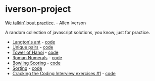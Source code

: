 iverson-project
===============

[We talkin' bout practice.](http://www.youtube.com/watch?v=d29VsG35DQM) - Allen Iverson

A random collection of javascript solutions, you know, just for practice.

- [Langton's ant](http://en.wikipedia.org/wiki/Langton's_ant)  - [code](examples/ant.html)
- [Unique pairs](http://programmingpraxis.com/2013/05/03/pairing-students/) - [code](examples/pairs.html)
- [Tower of Hanoi](http://en.wikipedia.org/wiki/Tower_of_Hanoi) - [code](examples/tower_of_hanoi.html)
- [Roman Numerals](http://codingdojo.org/cgi-bin/wiki.pl?KataRomanNumerals) - [code](examples/roman.html)
- [Bowling Scoring](https://en.wikipedia.org/wiki/Ten-pin_bowling#Scoring) - [code](examples/bowling.html)
- [Sorting](http://en.wikipedia.org/wiki/Sorting_algorithm) - [code](examples/sorting.html)
- [Cracking the Coding Interview exercises #1](http://www.crackingthecodinginterview.com/) - [code](examples/arrays_and_strings.html)
